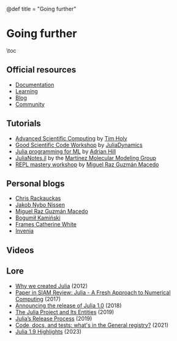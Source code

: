 @def title = "Going further"

# Going further

\toc

## Official resources

* [Documentation](https://docs.julialang.org/en/v1/)
* [Learning](https://julialang.org/learning/)
* [Blog](https://julialang.org/blog/)
* [Community](https://julialang.org/community/)

## Tutorials

- [Advanced Scientific Computing](https://github.com/timholy/AdvancedScientificComputing) by [Tim Holy](https://github.com/timholy)
- [Good Scientific Code Workshop](https://github.com/JuliaDynamics/GoodScientificCodeWorkshop) by [JuliaDynamics](https://github.com/JuliaDynamics)
- [Julia programming for ML](https://adrhill.github.io/julia-ml-course/) by [Adrian Hill](https://github.com/adrhill/adrhill) 
- [JuliaNotes.jl](https://m3g.github.io/JuliaNotes.jl/stable/) by the [Martínez Molecular Modeling Group](https://github.com/m3g)
- [REPL mastery workshop](https://github.com/miguelraz/REPLMasteryWorkshop) by [Miguel Raz Guzmán Macedo](https://github.com/miguelraz)

## Personal blogs

* [Chris Rackauckas](https://www.stochasticlifestyle.com/)
* [Jakob Nybo Nissen](https://viralinstruction.com/)
* [Miguel Raz Guzmán Macedo](https://miguelraz.github.io/blog/)
* [Bogumił Kamiński](https://bkamins.github.io/)
* [Frames Catherine White](https://www.oxinabox.net/blog.html)
* [Invenia](https://invenia.github.io/blog/)

## Videos

## Lore

* [Why we created Julia](https://julialang.org/blog/2012/02/why-we-created-julia/) (2012)
* [Paper in SIAM Review: Julia - A Fresh Approach to Numerical Computing](https://julialang.org/blog/2017/03/julia-fresh-paper/) (2017)
* [Announcing the release of Julia 1.0](https://julialang.org/blog/2018/08/one-point-zero/) (2018)
* [The Julia Project and Its Entities](https://julialang.org/blog/2019/02/julia-entities/) (2019)
* [Julia’s Release Process](https://julialang.org/blog/2019/08/release-process/) (2019)
* [Code, docs, and tests: what's in the General registry?](https://julialang.org/blog/2021/08/general-survey/) (2021)
* [Julia 1.9 Highlights](https://julialang.org/blog/2023/04/julia-1.9-highlights/) (2023)